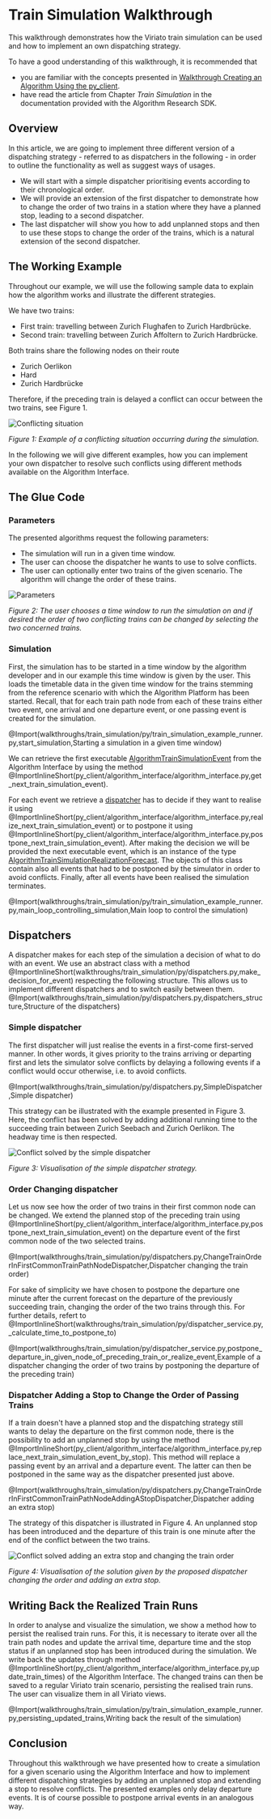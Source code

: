 # Train Simulation Walkthrough
This walkthrough demonstrates how the Viriato train simulation can be used and how to implement an own dispatching strategy.

To have a good understanding of this walkthrough, it is recommended that
* you are familiar with the concepts presented in [Walkthrough Creating an Algorithm Using the py_client](@walkthroughs/py_client_usage/dist/py_client_usage.md).
* have read the article from Chapter _Train Simulation_ in the documentation provided with the Algorithm Research SDK.

## Overview

In this article, we are going to implement three different version of a dispatching strategy - referred to as dispatchers in the following - in order to outline the functionality as well as suggest ways of usages.

* We will start with a simple dispatcher prioritising events according to their chronological order.
* We will provide an extension of the first dispatcher to demonstrate how to change the order of two trains in a station where they have a planned stop, leading to a second dispatcher.
* The last dispatcher will show you how to add unplanned stops and then to use these stops to change the order of the trains, which is a natural extension of the second dispatcher.

## The Working Example

Throughout our example, we will use the following sample data to explain how the algorithm works and illustrate the different strategies.

We have two trains:
* First train: travelling between Zurich Flughafen to Zurich Hardbrücke.
* Second train: travelling between Zurich Affoltern to Zurich Hardbrücke.

Both trains share the following nodes on their route
* Zurich Oerlikon
* Hard
* Zurich Hardbrücke

Therefore, if the preceding train is delayed a conflict can occur between the two trains, see Figure 1.

![Conflicting situation](@images/conflicting_scenario.PNG)

_Figure 1: Example of a conflicting situation occurring during the simulation._

In the following we will give different examples, how you can implement your own dispatcher to resolve such conflicts using different methods available on the Algorithm Interface.

## The Glue Code

### Parameters

The presented algorithms request the following parameters:

* The simulation will run in a given time window.
* The user can choose the dispatcher he wants to use to solve conflicts.
* The user can optionally enter two trains of the given scenario. The algorithm will change the order of these trains.

![Parameters](@images/parameters.PNG)

_Figure 2: The user chooses a time window to run the simulation on and if desired the order of two conflicting trains can be changed by selecting the two concerned trains._

### Simulation
First, the simulation has to be started in a time window by the algorithm developer and in our example this time window is given by the user. This loads the timetable data in the given time window for the trains stemming from the reference scenario 
with which the Algorithm Platform has been started. Recall, that for each train path node from each of these trains either two event, one arrival and one departure event, 
or one passing event is created for the simulation. 

@Import(walkthroughs/train_simulation/py/train_simulation_example_runner.py,start_simulation,Starting a simulation in a given time window)

We can retrieve the first executable [AlgorithmTrainSimulationEvent](@py_client_root/aidm/aidm_train_simulation_classes.py) from the Algorithm Interface by using the method 
@ImportInlineShort(py_client/algorithm_interface/algorithm_interface.py,get_next_train_simulation_event). 

For each event we retrieve a [dispatcher](#Dispatchers) has to decide if they want to realise it using @ImportInlineShort(py_client/algorithm_interface/algorithm_interface.py,realize_next_train_simulation_event)
or to postpone it using @ImportInlineShort(py_client/algorithm_interface/algorithm_interface.py,postpone_next_train_simulation_event). After making the decision we will be provided the next executable event, 
which is an instance of the type [AlgorithmTrainSimulationRealizationForecast](@py_client_root/aidm/aidm_train_simulation_classes.py). The objects of this class contain also all events that had to be postponed by the simulator in order to avoid conflicts. Finally, 
after all events have been realised the simulation terminates.

@Import(walkthroughs/train_simulation/py/train_simulation_example_runner.py,main_loop_controlling_simulation,Main loop to control the simulation)

## Dispatchers
A dispatcher makes for each step of the simulation a decision of what to do with an event. We use an abstract class with a method 
@ImportInlineShort(walkthroughs/train_simulation/py/dispatchers.py,make_decision_for_event) respecting the following structure. This allows us to implement 
different dispatchers and to switch easily between them. 
@Import(walkthroughs/train_simulation/py/dispatchers.py,dispatchers_structure,Structure of the dispatchers)

### Simple dispatcher
The first dispatcher will just realise the events in a first-come first-served manner. In other words, it gives priority to the trains arriving or departing first and 
lets the simulator solve conflicts by delaying a following events if a conflict would occur otherwise, i.e. to avoid conflicts.

@Import(walkthroughs/train_simulation/py/dispatchers.py,SimpleDispatcher,Simple dispatcher)

This strategy can be illustrated with the example presented in Figure 3. Here, the conflict has been solved by adding additional running time to the succeeding 
train between Zurich Seebach and Zurich Oerlikon. The headway time is then respected. 

![Conflict solved by the simple dispatcher](@images/first_in_first_out_dispatcher.PNG)

_Figure 3: Visualisation of the simple dispatcher strategy._

### Order Changing dispatcher
Let us now see how the order of two trains in their first common node can be changed. We extend the planned stop of the preceding train using 
@ImportInlineShort(py_client/algorithm_interface/algorithm_interface.py,postpone_next_train_simulation_event) on the departure event of the first common 
node of the two selected trains.

@Import(walkthroughs/train_simulation/py/dispatchers.py,ChangeTrainOrderInFirstCommonTrainPathNodeDispatcher,Dispatcher changing the train order)


For sake of simplicity we have chosen to postpone the departure one minute after the current forecast on the departure of the previously succeeding train, changing the order of the two trains through this. For further details, refert to @ImportInlineShort(walkthroughs/train_simulation/py/dispatcher_service.py,_calculate_time_to_postpone_to)

@Import(walkthroughs/train_simulation/py/dispatcher_service.py,postpone_departure_in_given_node_of_preceding_train_or_realize_event,Example of a dispatcher changing the order of two trains by postponing the departure of the preceding train)

### Dispatcher Adding a Stop to Change the Order of Passing Trains
If a train doesn't have a planned stop and the dispatching strategy still wants to delay the departure on the first common node, there is the possibility to add an unplanned stop by using the 
method @ImportInlineShort(py_client/algorithm_interface/algorithm_interface.py,replace_next_train_simulation_event_by_stop). This method will replace a passing 
event by an arrival and a departure event. The latter can then be postponed in the same way as the dispatcher presented just above.

@Import(walkthroughs/train_simulation/py/dispatchers.py,ChangeTrainOrderInFirstCommonTrainPathNodeAddingAStopDispatcher,Dispatcher adding an extra stop)

The strategy of this dispatcher is illustrated in Figure 4. An unplanned stop has been introduced and the departure of this train is one minute after the end
of the conflict between the two trains.

![Conflict solved adding an extra stop and changing the train order](@images/change_train_order_dispatcher.PNG)

_Figure 4: Visualisation of the solution given by the proposed dispatcher changing the order and adding an extra stop._

## Writing Back the Realized Train Runs
In order to analyse and visualize the simulation, we show a method how to persist the realised train runs. For this, it is necessary to iterate over all the train path nodes and update the 
arrival time, departure time and the stop status if an unplanned stop has been introduced during the simulation. We write back the updates through method
@ImportInlineShort(py_client/algorithm_interface/algorithm_interface.py,update_train_times) of the Algorithm Interface. The changed trains can then be saved to a regular Viriato train scenario, persisting the realised train runs. 
The user can visualize them in all Viriato views.

@Import(walkthroughs/train_simulation/py/train_simulation_example_runner.py,persisting_updated_trains,Writing back the result of the simulation)

## Conclusion
Throughout this walkthrough we have presented how to create a simulation for a given scenario using the Algorithm Interface and how to implement different dispatching 
strategies by adding an unplanned stop and extending a stop to resolve conflicts. The presented examples only delay departure events. It is of course possible to 
postpone arrival events in an analogous way.


